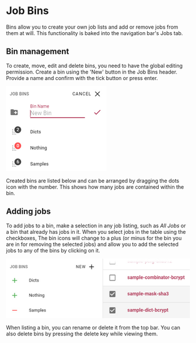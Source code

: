 Job Bins
========

Bins allow you to create your own job lists and add or remove jobs from them at will. This functionality is baked into the navigation bar's Jobs tab.


Bin management
--------------

To create, move, edit and delete bins, you need to have the global editing permission. Create a bin using the 'New' button in the Job Bins header. Provide a name and confirm with the tick button or press enter.

![Bin creation and list](../../_media/img/bins.jpg)

Created bins are listed below and can be arranged by dragging the dots icon with the number. This shows how many jobs are contained within the bin. 


Adding jobs
-----------

To add jobs to a bin, make a selection in any job listing, such as _All Jobs_ or a bin that already has jobs in it. When you select jobs in the table using the checkboxes, The bin icons will change to a plus (or minus for the bin you are in for removing the selected jobs) and allow you to add the selected jobs to any of the bins by clicking on it.

![Bins with jobs selected](../../_media/img/bins-adding.jpg)

When listing a bin, you can rename or delete it from the top bar. You can also delete bins by pressing the delete key while viewing them.
